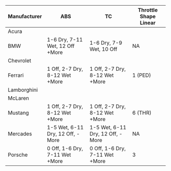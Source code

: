 | Manufacturer | ABS | TC | Throttle Shape Linear |
|---|---|---|---|
| Acura |   |   |   |
| BMW | 1-6 Dry, 7-11 Wet, 12 Off +More | 1-6 Dry, 7-9 Wet, 10 Off | NA |
| Chevrolet |   |   |   |
| Ferrari | 1 Off, 2-7 Dry, 8-12 Wet +More | 1 Off, 2-7 Dry, 8-12 Wet +More | 1 (PED) |
| Lamborghini |   |   |   |
| McLaren |   |   |   |
| Mustang | 1 Off, 2-7 Dry, 8-12 Wet +More | 1 Off, 2-7 Dry, 8-12 Wet +More | 6 (THR) |
| Mercades | 1-5 Wet, 6-11 Dry, 12 Off, -More | 1-5 Wet, 6-11 Dry, 12 Off, -More | NA |
| Porsche | 0 Off, 1-6 Dry, 7-11 Wet +More | 0 Off, 1-6 Dry, 7-11 Wet +More | 3 |

